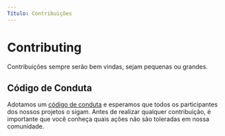 ```yaml
---
Título: Contribuições
---
```


# Contributing

Contribuições sempre serão bem vindas, sejam pequenas ou grandes.

## Código de Conduta

Adotamos um [código de conduta](https://github.com/elasComputacao/Raio-X/blob/master/codigo-de-conduta.md) e esperamos que todos os participantes dos nossos projetos o sigam. Antes de realizar qualquer contribuição, é importante que você conheça quais ações não são toleradas em nossa comunidade.
